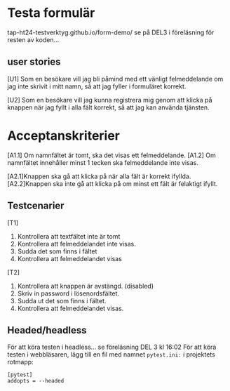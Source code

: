 # Testa formulär
tap-ht24-testverktyg.github.io/form-demo/
se på DEL3 i föreläsning för resten av koden...

## user stories

[U1] Som en besökare vill jag bli påmind med ett vänligt
felmeddelande om jag inte skrivit i mitt namn, så att jag 
fyller i formuläret korrekt.

[U2] Som en besökare vill jag kunna registrera mig genom 
att klicka på knappen när jag fyllt i alla fält korrekt,
så att jag kan använda tjänsten.


# Acceptanskriterier

[A1.1] Om namnfältet är tomt, ska det visas ett felmeddelande.
[A1.2] Om namnfältet innehåller minst 1 tecken ska felmeddelande inte visas.

[A2.1]Knappen ska gå att klicka på när alla fält är korrekt ifyllda.
[A2.2]Knappen ska inte gå att klicka på om minst ett fält är felaktigt ifyllt.

## Testcenarier
[T1]
1. Kontrollera att textfältet inte är tomt
2. Kontrollera att  felmeddelandet inte visas.
3. Sudda det som finns i fältet
4. Kontrollera att felmeddelandet visas

[T2]
1. Kontrollera att knappen är avstängd. (disabled)
2. Skriv in password i lösenordsfältet.
3. Sudda ut det som finns i fältet.
4. Kontrollera att felmeddelandet visas.

## Headed/headless
För att köra testen i  headless... se föreläsning DEL 3 kl 16:02
För att köra testen i webbläsaren, lägg till en fil med namnet 
`pytest.ini:` i projektets rotmapp:

```
[pytest]
addopts = --headed
```